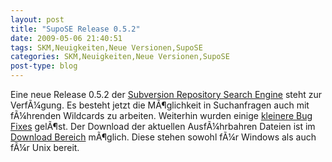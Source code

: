 ```yaml
---
layout: post
title: "SupoSE Release 0.5.2"
date: 2009-05-06 21:40:51
tags: SKM,Neuigkeiten,Neue Versionen,SupoSE
categories: SKM,Neuigkeiten,Neue Versionen,SupoSE
post-type: blog
---
```

Eine neue Release 0.5.2 der <a href="http://www.supose.org/">Subversion Repository Search Engine</a> steht zur VerfÃ¼gung. Es besteht jetzt die MÃ¶glichkeit in Suchanfragen auch mit fÃ¼hrenden Wildcards zu arbeiten. Weiterhin wurden einige <a href="http://www.supose.org/versions/show/21">kleinere Bug Fixes</a> gelÃ¶st. Der Download der aktuellen AusfÃ¼hrbahren Dateien ist im <a href="http://www.supose.org/projects/list_files/supose">Download Bereich</a> mÃ¶glich. Diese stehen sowohl fÃ¼r Windows als auch fÃ¼r Unix bereit.